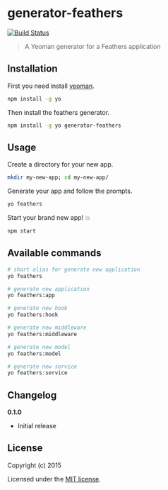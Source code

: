 # generator-feathers

[![Build Status](https://travis-ci.org/feathersjs/generator-feathers.png?branch=master)](https://travis-ci.org/feathersjs/generator-feathers)

> A Yeoman generator for a Feathers application

## Installation

First you need install [yeoman](http://yeoman.io/).

```bash
npm install -g yo
```

Then install the feathers generator.

```bash
npm install -g yo generator-feathers
```

## Usage

Create a directory for your new app.

```bash
mkdir my-new-app; cd my-new-app/
```

Generate your app and follow the prompts.

```bash
yo feathers
```

Start your brand new app! 💥

```bash
npm start
```

## Available commands

```bash
# short alias for generate new application
yo feathers

# generate new application
yo feathers:app

# generate new hook
yo feathers:hook

# generate new middleware
yo feathers:middleware

# generate new model
yo feathers:model

# generate new service
yo feathers:service
```


## Changelog

__0.1.0__

- Initial release

## License

Copyright (c) 2015

Licensed under the [MIT license](LICENSE).
